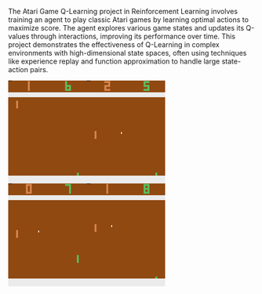 The Atari Game Q-Learning project in Reinforcement Learning involves training an agent to play classic Atari games by learning optimal actions to maximize score. The agent explores various game states and updates its Q-values through interactions, improving its performance over time. This project demonstrates the effectiveness of Q-Learning in complex environments with high-dimensional state spaces, often using techniques like experience replay and function approximation to handle large state-action pairs.


![](atari.gif)
